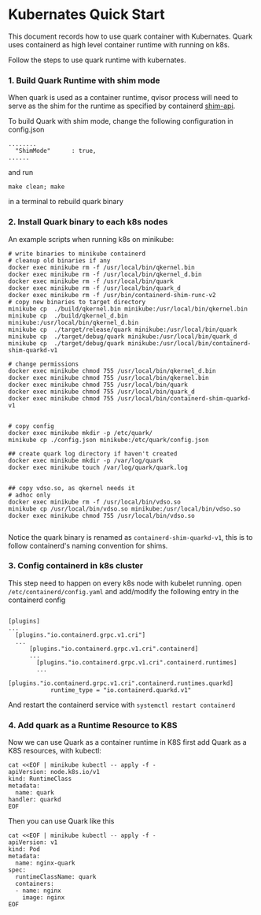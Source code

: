 # Kubernates Quick Start
This document records how to use quark container with Kubernates. Quark uses containerd as high level container runtime with running on k8s.

Follow the steps to use quark runtime with kubernates.
### 1. Build Quark Runtime with shim mode
When quark is used as a container runtime, qvisor process will need to serve as the shim for the runtime as specified by containerd [shim-api](https://github.com/containerd/containerd/blob/main/runtime/v2/README.md).

To build Quark with shim mode, change the following configuration in config.json
```
........
  "ShimMode"      : true,
......
```
and run 
```
make clean; make
```
in a terminal to rebuild quark binary

### 2. Install Quark binary to each k8s nodes
An example scripts when running k8s on minikube:

```
# write binaries to minikube containerd
# cleanup old binaries if any
docker exec minikube rm -f /usr/local/bin/qkernel.bin
docker exec minikube rm -f /usr/local/bin/qkernel_d.bin
docker exec minikube rm -f /usr/local/bin/quark
docker exec minikube rm -f /usr/local/bin/quark_d
docker exec minikube rm -f /usr/bin/containerd-shim-runc-v2
# copy new binaries to target directory
minikube cp  ./build/qkernel.bin minikube:/usr/local/bin/qkernel.bin
minikube cp  ./build/qkernel_d.bin minikube:/usr/local/bin/qkernel_d.bin
minikube cp  ./target/release/quark minikube:/usr/local/bin/quark
minikube cp  ./target/debug/quark minikube:/usr/local/bin/quark_d
minikube cp  ./target/debug/quark minikube:/usr/local/bin/containerd-shim-quarkd-v1

# change permissions
docker exec minikube chmod 755 /usr/local/bin/qkernel_d.bin
docker exec minikube chmod 755 /usr/local/bin/qkernel.bin
docker exec minikube chmod 755 /usr/local/bin/quark
docker exec minikube chmod 755 /usr/local/bin/quark_d
docker exec minikube chmod 755 /usr/local/bin/containerd-shim-quarkd-v1


# copy config
docker exec minikube mkdir -p /etc/quark/
minikube cp ./config.json minikube:/etc/quark/config.json

## create quark log directory if haven't created
docker exec minikube mkdir -p /var/log/quark
docker exec minikube touch /var/log/quark/quark.log


## copy vdso.so, as qkernel needs it
# adhoc only
docker exec minikube rm -f /usr/local/bin/vdso.so
minikube cp /usr/local/bin/vdso.so minikube:/usr/local/bin/vdso.so
docker exec minikube chmod 755 /usr/local/bin/vdso.so


```
Notice the quark binary is renamed as `containerd-shim-quarkd-v1`, this is to follow containerd's naming convention for shims.

### 3. Config containerd in k8s cluster
This step need to happen on every k8s node with kubelet running.
open `/etc/containerd/config.yaml` and add/modify the following entry in the containerd config
```

[plugins]
...
  [plugins."io.containerd.grpc.v1.cri"]
  ...
      [plugins."io.containerd.grpc.v1.cri".containerd]
      ...
        [plugins."io.containerd.grpc.v1.cri".containerd.runtimes]
        ...
          [plugins."io.containerd.grpc.v1.cri".containerd.runtimes.quarkd]
            runtime_type = "io.containerd.quarkd.v1"
```
And restart the containerd service with `systemctl restart containerd`

### 4. Add quark as a Runtime Resource to K8S
Now we can use Quark as a container runtime in K8S
first add Quark as a K8S resources, with kubectl:
```
cat <<EOF | minikube kubectl -- apply -f -
apiVersion: node.k8s.io/v1
kind: RuntimeClass
metadata:
  name: quark
handler: quarkd
EOF
```
Then you can use Quark like this
```
cat <<EOF | minikube kubectl -- apply -f -
apiVersion: v1
kind: Pod
metadata:
  name: nginx-quark
spec:
  runtimeClassName: quark
  containers:
  - name: nginx
    image: nginx
EOF
```




